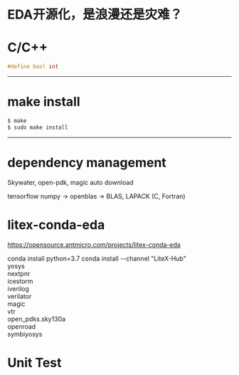 # EDA开源化，是浪漫还是灾难？

# C/C++

```cpp
#define bool int
```

---

# make install

```bash
$ make
$ sudo make install
```

---

# dependency management

Skywater, open-pdk, magic
auto download

tensorflow
numpy -> openblas -> BLAS, LAPACK (C, Fortran)

# litex-conda-eda

https://opensource.antmicro.com/projects/litex-conda-eda

conda install python=3.7
conda install --channel "LiteX-Hub" \
 yosys \
 nextpnr \
 icestorm \
 iverilog \
 verilator \
 magic \
 vtr \
 open_pdks.sky130a \
 openroad \
 symbiyosys

# Unit Test

